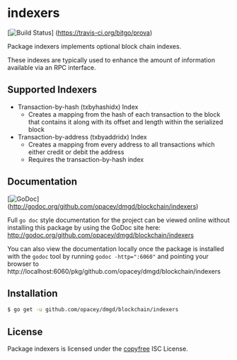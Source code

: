 indexers
========

[![Build Status](https://travis-ci.org/bitgo/prova.png?branch=master)]
(https://travis-ci.org/bitgo/prova)

Package indexers implements optional block chain indexes.

These indexes are typically used to enhance the amount of information available
via an RPC interface.

## Supported Indexers

- Transaction-by-hash (txbyhashidx) Index
  - Creates a mapping from the hash of each transaction to the block that
    contains it along with its offset and length within the serialized block
- Transaction-by-address (txbyaddridx) Index
  - Creates a mapping from every address to all transactions which either credit
    or debit the address
  - Requires the transaction-by-hash index

## Documentation

[![GoDoc](https://godoc.org/github.com/opacey/dmgd/blockchain/indexers?status.png)]
(http://godoc.org/github.com/opacey/dmgd/blockchain/indexers)

Full `go doc` style documentation for the project can be viewed online without
installing this package by using the GoDoc site here:
http://godoc.org/github.com/opacey/dmgd/blockchain/indexers

You can also view the documentation locally once the package is installed with
the `godoc` tool by running `godoc -http=":6060"` and pointing your browser to
http://localhost:6060/pkg/github.com/opacey/dmgd/blockchain/indexers

## Installation

```bash
$ go get -u github.com/opacey/dmgd/blockchain/indexers
```

## License

Package indexers is licensed under the [copyfree](http://copyfree.org) ISC
License.
